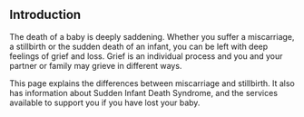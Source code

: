 ##  Introduction

The death of a baby is deeply saddening. Whether you suffer a miscarriage, a
stillbirth or the sudden death of an infant, you can be left with deep
feelings of grief and loss. Grief is an individual process and you and your
partner or family may grieve in different ways.

This page explains the differences between miscarriage and stillbirth. It also
has information about Sudden Infant Death Syndrome, and the services available
to support you if you have lost your baby.
